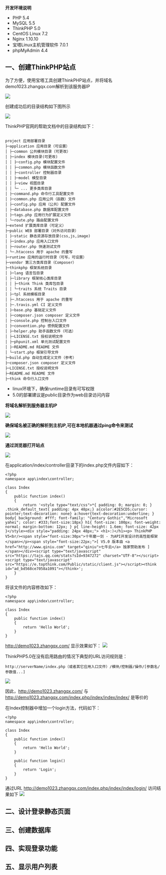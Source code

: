 **开发环境说明**

- PHP 5.4
- MySQL 5.5
- ThinkPHP 5.0
- CentOS Linux 7.2
- Nginx 1.10.10
- 宝塔Linux主机管理软件 7.0.1
- phpMyAdmin 4.4


## 一、创建ThinkPHP站点

为了方便，使用宝塔工具创建ThinkPHP站点，并将域名demo1023.zhangqx.com解析到该服务器IP

![](/images/thinkphp/01@2x.png)


创建成功后的目录结构如下图所示

![](/images/thinkphp/02@2x.png)

ThinkPHP官网的帮助文档中的目录结构如下：


```

project 应用部署目录
├─application 应用目录（可设置）
│ ├─common 公共模块目录（可更改）
│ ├─index 模块目录(可更改)
│ │ ├─config.php 模块配置文件
│ │ ├─common.php 模块函数文件
│ │ ├─controller 控制器目录
│ │ ├─model 模型目录
│ │ ├─view 视图目录
│ │ └─ ... 更多类库目录
│ ├─command.php 命令行工具配置文件
│ ├─common.php 应用公共（函数）文件
│ ├─config.php 应用（公共）配置文件
│ ├─database.php 数据库配置文件
│ ├─tags.php 应用行为扩展定义文件
│ └─route.php 路由配置文件
├─extend 扩展类库目录（可定义）
├─public WEB 部署目录（对外访问目录）
│ ├─static 静态资源存放目录(css,js,image)
│ ├─index.php 应用入口文件
│ ├─router.php 快速测试文件
│ └─.htaccess 用于 apache 的重写
├─runtime 应用的运行时目录（可写，可设置）
├─vendor 第三方类库目录（Composer）
├─thinkphp 框架系统目录
│ ├─lang 语言包目录
│ ├─library 框架核心类库目录
│ │ ├─think Think 类库包目录
│ │ └─traits 系统 Traits 目录
│ ├─tpl 系统模板目录
│ ├─.htaccess 用于 apache 的重写
│ ├─.travis.yml CI 定义文件
│ ├─base.php 基础定义文件
│ ├─composer.json composer 定义文件
│ ├─console.php 控制台入口文件
│ ├─convention.php 惯例配置文件
│ ├─helper.php 助手函数文件（可选）
│ ├─LICENSE.txt 授权说明文件
│ ├─phpunit.xml 单元测试配置文件
│ ├─README.md README 文件
│ └─start.php 框架引导文件
├─build.php 自动生成定义文件（参考）
├─composer.json composer 定义文件
├─LICENSE.txt 授权说明文件
├─README.md README 文件
├─think 命令行入口文件
```


- linux环境下，确保runtime目录有可写权限
- 5.0的部署建议是public目录作为web目录访问内容

**将域名解析到服务器主机IP**

![](/images/thinkphp/03@2x.png)

**确保域名被正确的解析到主机IP,可在本地机器通过ping命令来测试**

![](/images/thinkphp/04@2x.png)

**通过浏览器打开站点**

![](/images/thinkphp/05@2x.png)

在application/index/controller目录下的index.php文件内容如下：


```
<?php
namespace app\index\controller;

class Index
{
    public function index()
    {
        return '<style type="text/css">*{ padding: 0; margin: 0; } .think_default_text{ padding: 4px 48px;} a{color:#2E5CD5;cursor: pointer;text-decoration: none} a:hover{text-decoration:underline; } body{ background: #fff; font-family: "Century Gothic","Microsoft yahei"; color: #333;font-size:18px} h1{ font-size: 100px; font-weight: normal; margin-bottom: 12px; } p{ line-height: 1.6em; font-size: 42px }</style><div style="padding: 24px 48px;"> <h1>:)</h1><p> ThinkPHP V5<br/><span style="font-size:30px">十年磨一剑 - 为API开发设计的高性能框架</span></p><span style="font-size:22px;">[ V5.0 版本由 <a href="http://www.qiniu.com" target="qiniu">七牛云</a> 独家赞助发布 ]</span></div><script type="text/javascript" src="https://tajs.qq.com/stats?sId=9347272" charset="UTF-8"></script><script type="text/javascript" src="https://e.topthink.com/Public/static/client.js"></script><think id="ad_bd568ce7058a1091"></think>';
    }
}

```
将该文件的内容修改如下：
```
<?php
namespace app\index\controller;

class Index
{
    public function index()
    {
        return 'Hello World';
    }
}

```

 http://demo1023.zhangqx.com/  显示效果如下：
![](/images/thinkphp/06@2x.png)

ThinkPHP5.0在没有启用路由的情况下典型的URL访问规则是：


```
http://serverName/index.php（或者其它应用入口文件）/模块/控制器/操作/[参数名/参数值...]
```

![](/images/thinkphp/07@2x.png)

因此，http://demo1023.zhangqx.com/  与  http://demo1023.zhangqx.com/index.php/index/index/index/  是等价的


在Index控制器中增加一个login方法，代码如下：

```
<?php
namespace app\index\controller;

class Index
{
    public function index()
    {
        return 'Hello World';
    }
    
    public function login()
    {
        return 'Login';
    }
}
```
通过URL  http://demo1023.zhangqx.com/index.php/index/index/login/ 访问结果如下
![](/images/thinkphp/08@2x.png)


## 二、设计登录静态页面







## 三、创建数据库

## 四、实现登录功能

## 五、显示用户列表








